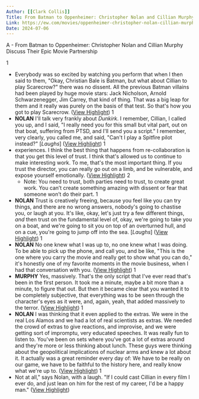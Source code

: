 ```yaml
---
Author: [[Clark Collis]]
Title: From Batman to Oppenheimer: Christopher Nolan and Cillian Murphy Discuss Their Epic Movie Partnership
Link: https://ew.com/movies/oppenheimer-christopher-nolan-cillian-murphy-in-conversation/
Date: 2024-07-06
---
```

A - From Batman to Oppenheimer: Christopher Nolan and Cillian Murphy Discuss Their Epic Movie Partnership

1
- Everybody was so excited by watching you perform that when I then said to them, "Okay, Christian Bale is Batman, but what about Cillian to play Scarecrow?" there was no dissent. All the previous Batman villains had been played by huge movie stars: Jack Nicholson, Arnold Schwarzenegger, Jim Carrey, that kind of thing. That was a big leap for them and it really was purely on the basis of that test. So that's how you got to play Scarecrow. ([View Highlight](https://read.readwise.io/read/01h0p11cykb3rcy03e4k85ex9s))
1
- **NOLAN** I'll talk very frankly about *Dunkirk*. I remember, Cillian, I called you up, and I said, "I really need you for this small but vital part, out on that boat, suffering from PTSD, and I'll send you a script." I remember, very clearly, you called me, and said, "Can't I play a Spitfire pilot instead?" [*Laughs*] ([View Highlight](https://read.readwise.io/read/01h0p14w323ztebqt0t86f9kc0))
1
- experiences. I think the best thing that happens from re-collaboration is that you get this level of trust. I think that's allowed us to continue to make interesting work. To me, that's the most important thing. If you trust the director, you can really go out on a limb, and be vulnerable, and expose yourself emotionally. ([View Highlight](https://read.readwise.io/read/01h0p1635sr7d7dkg184dwznjz))
2
    - Note: You need to trust, both parties need to trust, to create great work. You can’t create something amazing with dissent or fear that someone won’t do their part.
1
- **NOLAN** Trust is creatively freeing, because you feel like you can try things, and there are no wrong answers, nobody's going to chastise you, or laugh at you. It's like, okay, let's just try a few different things, *and* then trust on the fundamental level of, okay, we're going to take you on a boat, and we're going to sit you on top of an overturned hull, and on a cue, you're going to jump off into the sea. [*Laughs*] ([View Highlight](https://read.readwise.io/read/01h0p17peasrn98gdgszbtyzp6))
1
- **NOLAN** No one knew what I was up to, no one knew what I was doing. To be able to pick up the phone, and call you, and be like, "This is the one where you carry the movie and really get to show what you can do," it's honestly one of my favorite moments in the movie business, when I had that conversation with you. ([View Highlight](https://read.readwise.io/read/01h0p18s0f8sjnybfy1vst5hpj))
1
- **MURPHY** Yes, massively. That's the only script that I've ever read that's been in the first person. It took me a minute, maybe a bit more than a minute, to figure that out. But then it became clear that you wanted it to be completely subjective, that everything was to be seen through the character's eyes as it were, and, again, yeah, that added massively to the terror. ([View Highlight](https://read.readwise.io/read/01h0p1a3jwqnddzq88rq1d55d7))
1
- **NOLAN** I was thinking that it even applied to the extras. We were in the real Los Alamos and we had a lot of real scientists as extras. We needed the crowd of extras to give reactions, and improvise, and we were getting sort of impromptu, very educated speeches. It was really fun to listen to. You've been on sets where you've got a lot of extras around and they're more or less thinking about lunch. These guys were thinking about the geopolitical implications of nuclear arms and knew a lot about it. It actually was a great reminder every day of: We have to be really on our game, we have to be faithful to the history here, and really know what we're up to. ([View Highlight](https://read.readwise.io/read/01h0p1cc0h6rbbwd926mh2g4aa))
1
- Not at all," says Nolan, with a laugh. "If I could cast Cillian in every film I ever do, and just lean on him for the rest of my career, I'd be a happy man." ([View Highlight](https://read.readwise.io/read/01h0p1cv9crp1sgkec4n287rxt))
